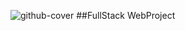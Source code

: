 ![github-cover](https://github.com/najmunnaharhira/FullStack-Web-Project-Book-Store-Website-/assets/107489391/1d12390e-b582-4eec-b782-909a603bb1aa)
##FullStack WebProject
